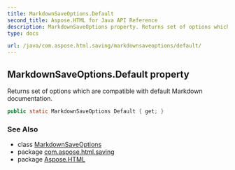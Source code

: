 ```yaml
---
title: MarkdownSaveOptions.Default
second_title: Aspose.HTML for Java API Reference
description: MarkdownSaveOptions property. Returns set of options which are compatible with default Markdown documentation
type: docs

url: /java/com.aspose.html.saving/markdownsaveoptions/default/
---
```

## MarkdownSaveOptions.Default property

Returns set of options which are compatible with default Markdown documentation.

```java
public static MarkdownSaveOptions Default { get; }
```

### See Also

* class [MarkdownSaveOptions](../)
* package [com.aspose.html.saving](../../../com.aspose.html.saving/)
* package [Aspose.HTML](../../../)
